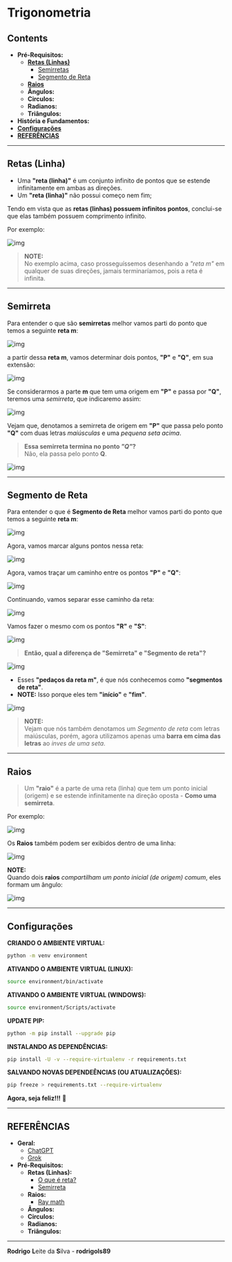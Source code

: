 # Trigonometria

## Contents

 - **Pré-Requisitos:**
   - [**Retas (Linhas)**](#intro-to-retas)
     - [Semirretas](#intro-to-semirretas)
     - [Segmento de Reta](#intro-to-segmento-da-reta)
   - [**Raios**](#intro-to-raios)
   - **Ângulos:**
   - **Circulos:**
   - **Radianos:**
   - **Triângulos:**
 - **História e Fundamentos:**
 - [**Configurações**](#settings)
 - [**REFERÊNCIAS**](#ref)
<!---
[WHITESPACE RULES]
- Same topic = "20" Whitespace character.
- Different topic = "100" Whitespace character.
--->






































































































<!--- ( Pré-Requisitos ) --->

---

<div id="intro-to-retas"></div>

## Retas (Linha)

 - Uma **"reta (linha)"** é um conjunto infinito de pontos que se estende infinitamente em ambas as direções.
 - Um **"reta (linha)"** não possui começo nem fim;

Tendo em vista que as **retas (linhas) possuem infinitos pontos**, conclui-se que elas também possuem comprimento infinito.

Por exemplo:

![img](images/reta-01.png)  

> **NOTE:**  
> No exemplo acima, caso prosseguíssemos desenhando a *"reta m"* em qualquer de suas direções, jamais terminaríamos, pois a reta é infinita.

---

<div id="intro-to-semirretas"></div>

## Semirreta

Para entender o que são **semirretas** melhor vamos parti do ponto que temos a seguinte **reta m**:

![img](images/reta-01.png)  

a partir dessa **reta m**, vamos determinar dois pontos, **"P"** e **"Q"**, em sua extensão:

![img](images/semirreta-01.png)  

Se considerarmos a parte **m** que tem uma origem em **"P"** e passa por **"Q"**, teremos uma *semirreta*, que indicaremo assim:

![img](images/semirreta-02.png)  

Vejam que, denotamos a semirreta de origem em **"P"** que passa pelo ponto **"Q"** com duas letras *maiúsculas* e uma *pequena seta acima*.

> **Essa semirreta termina no ponto *"Q"*?**  
> Não, ela passa pelo ponto **Q**.

![img](images/semirreta-03.png)  

---

<div id="intro-to-segmento-da-reta"></div>

## Segmento de Reta

Para entender o que é **Segmento de Reta** melhor vamos parti do ponto que temos a seguinte **reta m**:

![img](images/reta-01.png)  

Agora, vamos marcar alguns pontos nessa reta:

![img](images/segmento-da-reta-01.png)  

Agora, vamos traçar um caminho entre os pontos **"P"** e **"Q"**:

![img](images/segmento-da-reta-02.png)  

Continuando, vamos separar esse caminho da reta:

![img](images/segmento-da-reta-03.png)  

Vamos fazer o mesmo com os pontos **"R"** e **"S"**:

![img](images/segmento-da-reta-04.png)  

> **Então, qual a diferença de "Semirreta" e "Segmento de reta"?**

![img](images/segmento-da-reta-05.png)  

 - Esses **"pedaços da reta m"**, é que nós conhecemos como **"segmentos de reta"**.
 - **NOTE:** Isso porque eles tem **"início"** e **"fim"**.

![img](images/segmento-da-reta-06.png)  

> **NOTE:**  
> Vejam que nós também denotamos um *Segmento de reta* com letras maiúsculas, porém, agora utilizamos apenas uma **barra em cima das letras** ao *inves de uma seta*.




















---

<div id="intro-to-raios"></div>

## Raios

> Um **"raio"** é a parte de uma reta (linha) que tem um ponto inicial (origem) e se estende infinitamente na direção oposta - **Como uma semirreta**.

Por exemplo:

![img](images/raio-01.png)  

Os **Raios** também podem ser exibidos dentro de uma linha:

![img](images/raio-02.png)  

**NOTE:**  
Quando dois **raios** *compartilham um ponto inicial (de origem) comum*, eles formam um ângulo:

![img](images/raio-03.png)  



































































































































<!--- ( Configurações ) --->

---

<div id="settings"></div>

## Configurações

**CRIANDO O AMBIENTE VIRTUAL:**
```bash
python -m venv environment
```

**ATIVANDO O AMBIENTE VIRTUAL (LINUX):**
```bash
source environment/bin/activate
```

**ATIVANDO O AMBIENTE VIRTUAL (WINDOWS):**
```bash
source environment/Scripts/activate
```

**UPDATE PIP:**
```bash
python -m pip install --upgrade pip
```

**INSTALANDO AS DEPENDÊNCIAS:**  
```bash
pip install -U -v --require-virtualenv -r requirements.txt
```

**SALVANDO NOVAS DEPENDEÊNCIAS (OU ATUALIZAÇÕES):**
```bash
pip freeze > requirements.txt --require-virtualenv
```

**Agora, seja feliz!!!** 😬





<!--- ( REFERENCES ) --->

---

<div id="ref"></div>

## REFERÊNCIAS

 - **Geral:**
   - [ChatGPT](https://chat.openai.com/)
   - [Grok](https://grok.com/)
 - **Pré-Requisitos:**
   - **Retas (Linhas):**
     - [O que é reta?](https://brasilescola.uol.com.br/o-que-e/matematica/o-que-e-reta.htm)
     - [Semirreta](https://www.todamateria.com.br/semirreta/)
   - **Raios:**
     - [Ray math](https://thirdspacelearning.com/us/math-resources/topic-guides/geometry/ray-math/)
   - **Ângulos:**
   - **Circulos:**
   - **Radianos:**
   - **Triângulos:**

---

**Rodrigo** **L**eite da **S**ilva - **rodrigols89**
